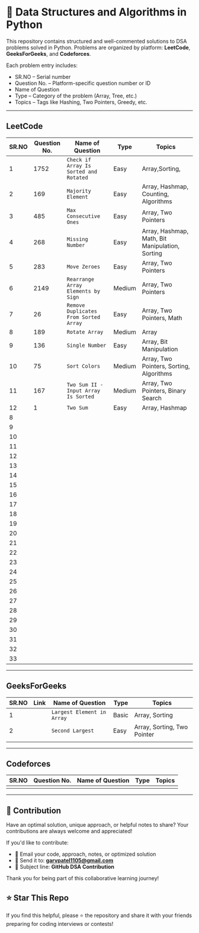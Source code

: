 # 🐍 Data Structures and Algorithms in Python

This repository contains structured and well-commented solutions to DSA problems solved in Python. Problems are organized by platform: **LeetCode**, **GeeksForGeeks**, and **Codeforces**.

Each problem entry includes:
- SR.NO – Serial number  
- Question No. – Platform-specific question number or ID  
- Name of Question  
- Type – Category of the problem (Array, Tree, etc.)  
- Topics – Tags like Hashing, Two Pointers, Greedy, etc.

---

## **LeetCode**

| SR.NO | Question No. | Name of Question             | Type        | Topics                     |
|-------|--------------|-------------------------------|-------------|----------------------------|
| 1   | 1752  | `Check if Array Is Sorted and Rotated`                  | Easy       | Array,Sorting,                                                         |
| 2   | 169   | `Majority Element`                                      | Easy       | Array, Hashmap, Counting, Algorithms                         |
| 3   | 485   | `Max Consecutive Ones`                                  | Easy       | Array, Two Pointers                                          |
| 4   | 268   | `Missing Number`                                        | Easy       | Array, Hashmap, Math, Bit Manipulation, Sorting              |
| 5   | 283   | `Move Zeroes`                                           | Easy       | Array, Two Pointers                                          |
| 6   | 2149  | `Rearrange Array Elements by Sign`                      | Medium       | Array, Two Pointers                                          |
| 7   | 26    | `Remove Duplicates From Sorted Array`                   | Easy       | Array, Two Pointers, Math                                          |
| 8   | 189   | `Rotate Array`                                          | Medium     | Array                                                        |
| 9   | 136   | `Single Number`                                         | Easy       | Array, Bit Manipulation                                      |
| 10  | 75    | `Sort Colors`                                           | Medium     | Array, Two Pointers, Sorting, Algorithms                                 |
| 11  | 167   | `Two Sum II - Input Array Is Sorted`                    | Medium     | Array, Two Pointers, Binary Search                           |
| 12  | 1     | `Two Sum`                                               | Easy       | Array, Hashmap                                               |
|  8  |           |                            |          |                         |
|   9 |           |                            |          |                         |
|    10|           |                            |          |                         |
| 11   |           |                            |          |                         |
|   12 |           |                            |          |                         |
|  13  |           |                            |          |                         |
|  14  |           |                            |          |                         |
|  15  |           |                            |          |                         |
|  16  |           |                            |          |                         |
|  17  |           |                            |          |                         |
|  18 |           |                            |          |                         |
|  19 |           |                            |          |                         |
|  20 |           |                            |          |                         |
|  21  |           |                            |          |                         |
| 22   |           |                            |          |                         |
| 23   |           |                            |          |                         |
| 24   |           |                            |          |                         |
| 25   |           |                            |          |                         |
| 26   |           |                            |          |                         |
| 27   |           |                            |          |                         |
| 28   |           |                            |          |                         |
| 29   |           |                            |          |                         |
| 30   |           |                            |          |                         |
| 31   |           |                            |          |                         |
| 32   |           |                            |          |                         |
| 33   |           |                            |          |                         |

---

## **GeeksForGeeks**

| SR.NO | Link | Name of Question             | Type        | Topics                     |
|-------|--------------|-------------------------------|-------------|----------------------------|
| 1   |           | `Largest Element in Array`    | Basic        | Array, Sorting            |
| 2   |           | `Second Largest`    | Easy        | Array, Sorting, Two Pointer            |
|    |           |                            |          |                         |

---

## **Codeforces**

| SR.NO | Question No. | Name of Question             | Type        | Topics                     |
|-------|--------------|-------------------------------|-------------|----------------------------|
|    |           |                            |          |                         |

---
## 🤝 Contribution

Have an optimal solution, unique approach, or helpful notes to share? Your contributions are always welcome and appreciated!

If you'd like to contribute:
- 📩 Email your code, approach, notes, or optimized solution
- 📧 Send it to: **garvpatel1105@gmail.com**
- 📝 Subject line: **GitHub DSA Contribution**
 
Thank you for being part of this collaborative learning journey!



## ⭐️ Star This Repo

If you find this helpful, please ⭐ the repository and share it with your friends preparing for coding interviews or contests!

